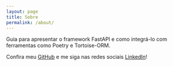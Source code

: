 ```yaml
---
layout: page
title: Sobre
permalink: /about/
---
```


Guia para apresentar o framework FastAPI e como integrá-lo com ferramentas como Poetry e Tortoise-ORM.

Confira meu [GitHub](https://github.com/luikymagno) e me siga nas redes sociais [LinkedIn](https://www.linkedin.com/in/luiky-vasconcelos/)!
